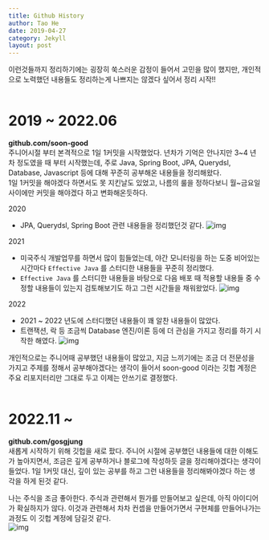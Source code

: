 ```yaml
---
title: Github History
author: Tao He
date: 2019-04-27
category: Jekyll
layout: post
---
```


이런것들까지 정리하기에는 굉장히 쑥스러운 감정이 들어서 고민을 많이 했지만, 개인적으로 노력했던 내용들도 정리하는게 나쁘지는 않겠다 싶어서 정리 시작!!<br>
<br>

# 2019 \~ 2022.06
**github.com/soon-good**<br>
주니어시절 부터 본격적으로 1일 1커밋을 시작했었다. 년차가 기억은 안나지만 3\~4 년차 정도였을 때 부터 시작했는데, 주로 Java, Spring Boot, JPA, Querydsl, Database, Javascript 등에 대해 꾸준히 공부해온 내용들을 정리해왔다.<br>
1일 1커밋을 해야겠다 하면서도 못 지킨날도 있었고, 나름의 룰을 정하다보니 월\~금요일 사이에만 커밋을 해야겠다 하고 변화해온듯하다.<br>

2020
- JPA, Querydsl, Spring Boot 관련 내용들을 정리했던것 같다.
![img]({{site.url}}/assets/img/github-history/2.png)


2021
- 미국주식 개발업무를 하면서 많이 힘들었는데, 야간 모니터링을 하는 도중 비어있는 시간마다 `Effective Java` 를 스터디한 내용들을 꾸준히 정리했다.
- `Effective Java` 를 스터디한 내용들을 바탕으로 다음 배포 때 적용할 내용들 중 수정할 내용들이 있는지 검토해보기도 하고 그런 시간들을 채워왔었다.
![img]({{site.url}}/assets/img/github-history/3.png)


2022
- 2021 \~ 2022 년도에 스터디했던 내용들이 꽤 알찬 내용들이 많았다.
- 트랜잭션, 락 등 조금씩 Database 엔진/이론 등에 더 관심을 가지고 정리를 하기 시작한 해였다.
![img]({{site.url}}/assets/img/github-history/4.png)

개인적으로는 주니어때 공부했던 내용들이 많았고, 지금 느끼기에는 조금 더 전문성을 가지고 주제를 정해서 공부해야겠다는 생각이 들어서 soon-good 이라는 깃헙 계정은 주요 리포지터리만 그대로 두고 이제는 안쓰기로 결정했다.<br>
<br>

# 2022.11 \~ 
**github.com/gosgjung**<br>
새롭게 시작하기 위해 깃헙을 새로 팠다. 주니어 시절에 공부했던 내용들에 대한 이해도가 높아지면서, 조금은 깊게 공부하거나 블로그에 작성하듯 글을 정리해야겠다는 생각이 들었다. 1일 1커밋 대신, 깊이 있는 공부를 하고 그런 내용들을 정리해봐야겠다 하는 생각을 하게 된것 같다.<br>

나는 주식을 조금 좋아한다. 주식과 관련해서 뭔가를 만들어보고 싶은데, 아직 아이디어가 확실하지가 않다. 이것과 관련해서 차차 컨셉을 만들어가면서 구현체를 만들어나가는 과정도 이 깃헙 계정에 담길것 같다.<br>
![img]({{site.url}}/assets/img/github-history/5.png)
